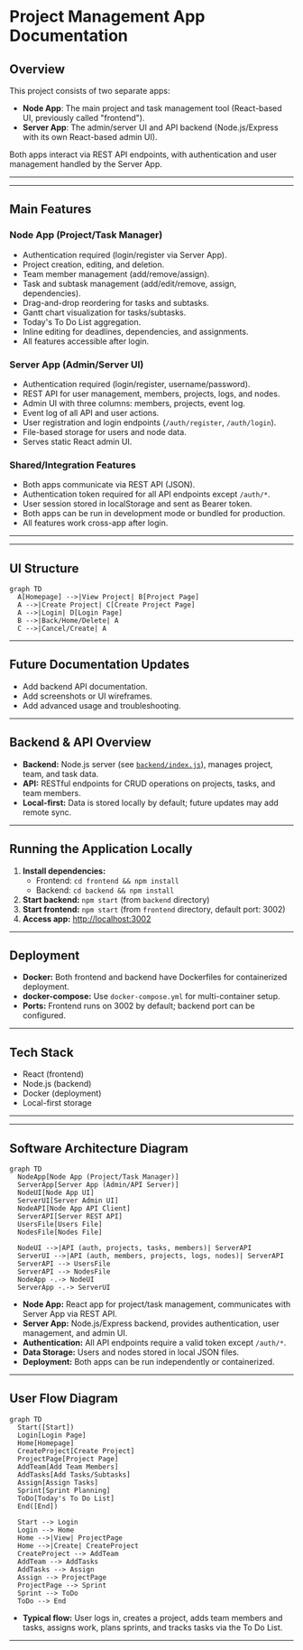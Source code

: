 # Project Management App Documentation

## Overview

This project consists of two separate apps:

- **Node App**: The main project and task management tool (React-based UI, previously called "frontend").
- **Server App**: The admin/server UI and API backend (Node.js/Express with its own React-based admin UI).

Both apps interact via REST API endpoints, with authentication and user management handled by the Server App.

---

---

## Main Features

### Node App (Project/Task Manager)

- Authentication required (login/register via Server App).
- Project creation, editing, and deletion.
- Team member management (add/remove/assign).
- Task and subtask management (add/edit/remove, assign, dependencies).
- Drag-and-drop reordering for tasks and subtasks.
- Gantt chart visualization for tasks/subtasks.
- Today's To Do List aggregation.
- Inline editing for deadlines, dependencies, and assignments.
- All features accessible after login.

### Server App (Admin/Server UI)

- Authentication required (login/register, username/password).
- REST API for user management, members, projects, logs, and nodes.
- Admin UI with three columns: members, projects, event log.
- Event log of all API and user actions.
- User registration and login endpoints (`/auth/register`, `/auth/login`).
- File-based storage for users and node data.
- Serves static React admin UI.

### Shared/Integration Features

- Both apps communicate via REST API (JSON).
- Authentication token required for all API endpoints except `/auth/*`.
- User session stored in localStorage and sent as Bearer token.
- Both apps can be run in development mode or bundled for production.
- All features work cross-app after login.

---

---

## UI Structure

```mermaid
graph TD
  A[Homepage] -->|View Project| B[Project Page]
  A -->|Create Project| C[Create Project Page]
  A -->|Login| D[Login Page]
  B -->|Back/Home/Delete| A
  C -->|Cancel/Create| A
```

---

## Future Documentation Updates

- Add backend API documentation.
- Add screenshots or UI wireframes.
- Add advanced usage and troubleshooting.
---

## Backend & API Overview

- **Backend:** Node.js server (see [`backend/index.js`](../backend/index.js:1)), manages project, team, and task data.
- **API:** RESTful endpoints for CRUD operations on projects, tasks, and team members.
- **Local-first:** Data is stored locally by default; future updates may add remote sync.

---

## Running the Application Locally

1. **Install dependencies:**
   - Frontend: `cd frontend && npm install`
   - Backend: `cd backend && npm install`
2. **Start backend:** `npm start` (from `backend` directory)
3. **Start frontend:** `npm start` (from `frontend` directory, default port: 3002)
4. **Access app:** [http://localhost:3002](http://localhost:3002)

---

## Deployment

- **Docker:** Both frontend and backend have Dockerfiles for containerized deployment.
- **docker-compose:** Use `docker-compose.yml` for multi-container setup.
- **Ports:** Frontend runs on 3002 by default; backend port can be configured.

---

## Tech Stack

- React (frontend)
- Node.js (backend)
- Docker (deployment)
- Local-first storage

---
---

## Software Architecture Diagram

```mermaid
graph TD
  NodeApp[Node App (Project/Task Manager)]
  ServerApp[Server App (Admin/API Server)]
  NodeUI[Node App UI]
  ServerUI[Server Admin UI]
  NodeAPI[Node App API Client]
  ServerAPI[Server REST API]
  UsersFile[Users File]
  NodesFile[Nodes File]

  NodeUI -->|API (auth, projects, tasks, members)| ServerAPI
  ServerUI -->|API (auth, members, projects, logs, nodes)| ServerAPI
  ServerAPI --> UsersFile
  ServerAPI --> NodesFile
  NodeApp -.-> NodeUI
  ServerApp -.-> ServerUI
```

- **Node App:** React app for project/task management, communicates with Server App via REST API.
- **Server App:** Node.js/Express backend, provides authentication, user management, and admin UI.
- **Authentication:** All API endpoints require a valid token except `/auth/*`.
- **Data Storage:** Users and nodes stored in local JSON files.
- **Deployment:** Both apps can be run independently or containerized.

---

## User Flow Diagram

```mermaid
graph TD
  Start([Start])
  Login[Login Page]
  Home[Homepage]
  CreateProject[Create Project]
  ProjectPage[Project Page]
  AddTeam[Add Team Members]
  AddTasks[Add Tasks/Subtasks]
  Assign[Assign Tasks]
  Sprint[Sprint Planning]
  ToDo[Today's To Do List]
  End([End])

  Start --> Login
  Login --> Home
  Home -->|View| ProjectPage
  Home -->|Create| CreateProject
  CreateProject --> AddTeam
  AddTeam --> AddTasks
  AddTasks --> Assign
  Assign --> ProjectPage
  ProjectPage --> Sprint
  Sprint --> ToDo
  ToDo --> End
```

- **Typical flow:** User logs in, creates a project, adds team members and tasks, assigns work, plans sprints, and tracks tasks via the To Do List.

---